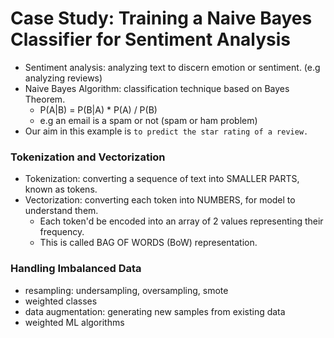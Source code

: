# Case Study: Training a Naive Bayes Classifier for Sentiment Analysis

* Sentiment analysis: analyzing text to discern emotion or sentiment. (e.g analyzing reviews)
* Naive Bayes Algorithm: classification technique based on Bayes Theorem.
    * P(A|B) = P(B|A) * P(A) / P(B)
    * e.g an email is a spam or not (spam or ham problem)
* Our aim in this example is `to predict the star rating of a review.`


### Tokenization and Vectorization

* Tokenization: converting a sequence of text into SMALLER PARTS, known as tokens.
* Vectorization: converting each token into NUMBERS, for model to understand them.
    * Each token'd be encoded into an array of 2 values representing their frequency.
    * This is called BAG OF WORDS (BoW) representation.

### Handling Imbalanced Data

* resampling: undersampling, oversampling, smote
* weighted classes
* data augmentation: generating new samples from existing data
* weighted ML algorithms